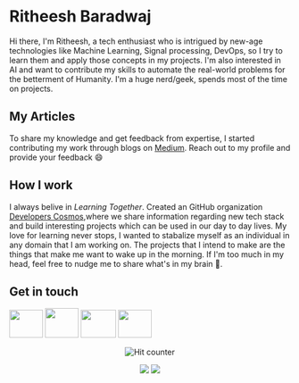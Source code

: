 # Ritheesh Baradwaj
Hi there, I'm Ritheesh, a tech enthusiast who is intrigued by new-age technologies like Machine Learning, Signal processing, DevOps, so I try to learn them and apply those concepts in my projects. I'm also interested in AI and want to contribute my skills to automate the real-world problems for the betterment of Humanity. I'm a huge nerd/geek, spends most of the time on projects.

## My Articles
To share my knowledge and get feedback from expertise, I started contributing my work through blogs on [Medium](https://medium.com/@RitheeshBaradwaj). Reach out to my profile and provide your feedback 😄

## How I work
 I always belive in <i>Learning Together</i>. Created an GitHub organization [Developers Cosmos](https://github.com/developers-cosmos),where we share information regarding new tech stack and build interesting projects which can be used in our day to day lives. My love for learning never stops, I wanted to stabalize myself as an individual in any domain that I am working on. The projects that I intend to make are the things that make me want to wake up in the morning. If I'm too much in my head, feel free to nudge me to share what's in my brain 🙌.

## Get in touch 
<a href="https://www.linkedin.com/in/ritheesh-baradwaj-yellenki-8a6988173"><img src="https://upload.wikimedia.org/wikipedia/commons/thumb/c/c9/Linkedin.svg/1200px-Linkedin.svg.png" width="60" height="50"></a>  <a href="https://medium.com/@RitheeshBaradwaj"><img src="https://cdn4.iconfinder.com/data/icons/social-media-2210/24/Medium-512.png" width="60" height="53"></a>  <a href="https://twitter.com/ritheeshyrb4"><img src="https://i.pinimg.com/236x/ea/bd/e0/eabde01759e682e029476e999109a45b--twitter-button-twitter-twitter.jpg" width="63" height="50"></a>  <a href="https://ritheeshbaradwaj.github.io"><img src="https://thumbs.dreamstime.com/b/programmer-icon-vector-isolated-white-background-logo-concep-programmer-icon-vector-isolated-white-background-logo-concept-125792315.jpg" width="60" height="50"></a>

<div align="center">
 
![Hit counter](https://hits.dwyl.com/RitheeshBaradwaj/RitheeshBaradwaj/RitheeshBaradwaj.svg)

<p align = "center">
  <img src = "https://github-readme-stats.vercel.app/api?username=RitheeshBaradwaj&show_icons=true&hide_border=true">
  <img src = "https://github-readme-stats.vercel.app/api/top-langs/?username=RitheeshBaradwaj&hide_langs_below=12&hide_border=true">
</p>
